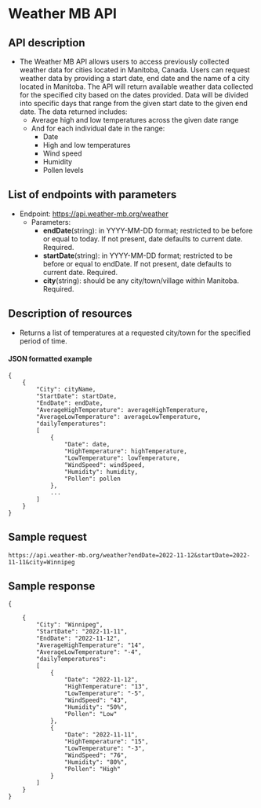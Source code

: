 # Weather MB API

## API description    
- The Weather MB API allows users to access previously collected weather data for cities located in Manitoba, Canada. Users can request weather data by providing a start date, end date and the name of a city located in Manitoba. The API will return available weather data collected for the specified city based on the dates provided. Data will be divided into specific days that range from the given start date to the given end date. The data returned includes:
    - Average high and low temperatures across the given date range 
    - And for each individual date in the range:
        - Date
        - High and low temperatures 
        - Wind speed 
        - Humidity
        - Pollen levels

## List of endpoints with parameters
- Endpoint: https://api.weather-mb.org/weather
    - Parameters: 
        - **endDate**(string): in YYYY-MM-DD format; restricted to be before or equal to today. If not present, date defaults to current date. Required.
        - **startDate**(string): in YYYY-MM-DD format; restricted to be before or equal to endDate. If not present, date defaults to current date. Required.
        - **city**(string): should be any city/town/village within Manitoba. Required.

## Description of resources
- Returns a list of temperatures at a requested city/town for the specified period of time. 

#### **JSON formatted example**
```
{
    {
        "City": cityName,
        "StartDate": startDate,
        "EndDate": endDate, 
        "AverageHighTemperature": averageHighTemperature,
        "AverageLowTemperature": averageLowTemperature,
        "dailyTemperatures":
        [
            {
                "Date": date,
                "HighTemperature": highTemperature,
                "LowTemperature": lowTemperature,
                "WindSpeed": windSpeed,
                "Humidity": humidity,
                "Pollen": pollen
            },
            ...
        ]
    }
}
```

## Sample request 
````
https://api.weather-mb.org/weather?endDate=2022-11-12&startDate=2022-11-11&city=Winnipeg
````

## Sample response
````
{

    {
        "City": "Winnipeg",
        "StartDate": "2022-11-11",
        "EndDate": "2022-11-12", 
        "AverageHighTemperature": "14",
        "AverageLowTemperature": "-4",
        "dailyTemperatures":
        [
            {
                "Date": "2022-11-12",
                "HighTemperature": "13",
                "LowTemperature": "-5",
                "WindSpeed": "43",
                "Humidity": "50%",
                "Pollen": "Low"
            },
            {
                "Date": "2022-11-11",
                "HighTemperature": "15",
                "LowTemperature": "-3",
                "WindSpeed": "76",
                "Humidity": "80%",
                "Pollen": "High"
            }
        ]
    }
}

````
